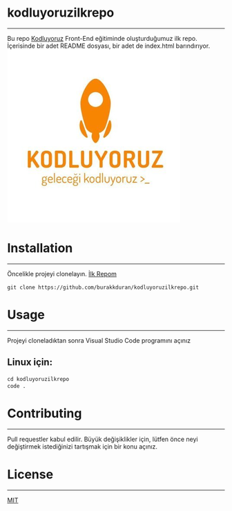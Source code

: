 # kodluyoruzilkrepo
---
Bu repo [Kodluyoruz](https://www.kodluyoruz.org) Front-End eğitiminde oluşturduğumuz ilk repo. İçerisinde bir adet README dosyası, bir adet de index.html barındırıyor.
![Kodluyoruz Logo](https://raw.githubusercontent.com/Kodluyoruz/taskforce/git/git/markdown-nedir-nasil-kullaniriz-/figures/kodluyoruz_logo.jpg)


# Installation
---
Öncelikle projeyi clonelayın. [İlk Repom](https://github.com/burakkduran/kodluyoruzilkrepo.git)

```
git clone https://github.com/burakkduran/kodluyoruzilkrepo.git
```

# Usage 
---
Projeyi cloneladıktan sonra Visual Studio Code programını açınız

## Linux için:
```
cd kodluyoruzilkrepo
code .
```

# Contributing
---
Pull requestler kabul edilir. Büyük değişiklikler için, lütfen önce neyi değiştirmek istediğinizi tartışmak için bir konu açınız.

# License
---
[MIT](https://choosealicense.com/licenses/mit/)